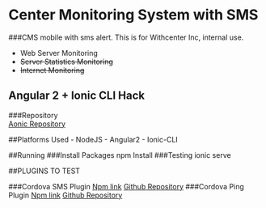 # Center Monitoring System with SMS
###CMS mobile with sms alert.
    This is for Withcenter Inc, internal use.
* Web Server Monitoring
* ~~Server Statistics Monitoring~~
* ~~Internet Monitoring~~

## Angular 2 + Ionic CLI Hack
###Repository  
[Aonic Repository](https://github.com/thruthesky/aonic)

##Platforms Used
    - NodeJS
    - Angular2
    - Ionic-CLI

##Running
###Install Packages
    npm Install
###Testing
    ionic serve



##PLUGINS TO TEST

###Cordova SMS Plugin
[Npm link](https://www.npmjs.com/package/cordova-sms-plugin)
[Github Repository](https://github.com/cordova-sms/cordova-sms-plugin)
###Cordova Ping Plugin
[Npm link](https://www.npmjs.com/package/cordova-plugin-ping)
[Github Repository](https://github.com/t1st3/cordova-plugin-ping)

